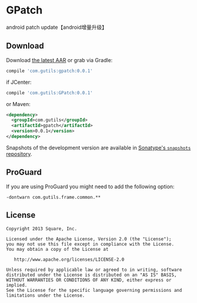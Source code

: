 GPatch
=======

android patch update【android增量升级】


Download
--------

Download [the latest AAR][2] or grab via Gradle:
```groovy
compile 'com.gutils:gpatch:0.0.1'
```
if JCenter:
```groovy
compile 'com.gutils:GPatch:0.0.1'
```
or Maven:
```xml
<dependency>
  <groupId>com.gutils</groupId>
  <artifactId>gpatch</artifactId>
  <version>0.0.1</version>
</dependency>
```

Snapshots of the development version are available in [Sonatype's `snapshots` repository][snap].



ProGuard
--------

If you are using ProGuard you might need to add the following option:
```
-dontwarn com.gutils.frame.common.**
```



License
--------

    Copyright 2013 Square, Inc.

    Licensed under the Apache License, Version 2.0 (the "License");
    you may not use this file except in compliance with the License.
    You may obtain a copy of the License at

       http://www.apache.org/licenses/LICENSE-2.0

    Unless required by applicable law or agreed to in writing, software
    distributed under the License is distributed on an "AS IS" BASIS,
    WITHOUT WARRANTIES OR CONDITIONS OF ANY KIND, either express or implied.
    See the License for the specific language governing permissions and
    limitations under the License.

 [2]: http://search.maven.org/remotecontent?filepath=com/gutils/gpatch/0.0.1/gpatch-0.0.1.aar
 [snap]: https://oss.sonatype.org/content/repositories/snapshots/